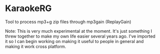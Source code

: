 # KaraokeRG
Tool to process mp3+g zip files through mp3gain (ReplayGain)

Note: This is very much experimental at the moment. It's just something I threw together to make my own life easier several years ago. I've imported it so I can begin working on making it useful to people in general and making it work cross platform.
